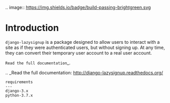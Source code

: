 .. image:: https://img.shields.io/badge/build-passing-brightgreen.svg

Introduction
============

``django-lazysignup`` is a package designed to allow users to interact with a
site as if they were authenticated users, but without signing up. At any time,
they can convert their temporary user account to a real user account.

`Read the full documentation`_.

.. _Read the full documentation: http://django-lazysignup.readthedocs.org/


```
requirements
---
django-3.x
python-3.7.x
```
